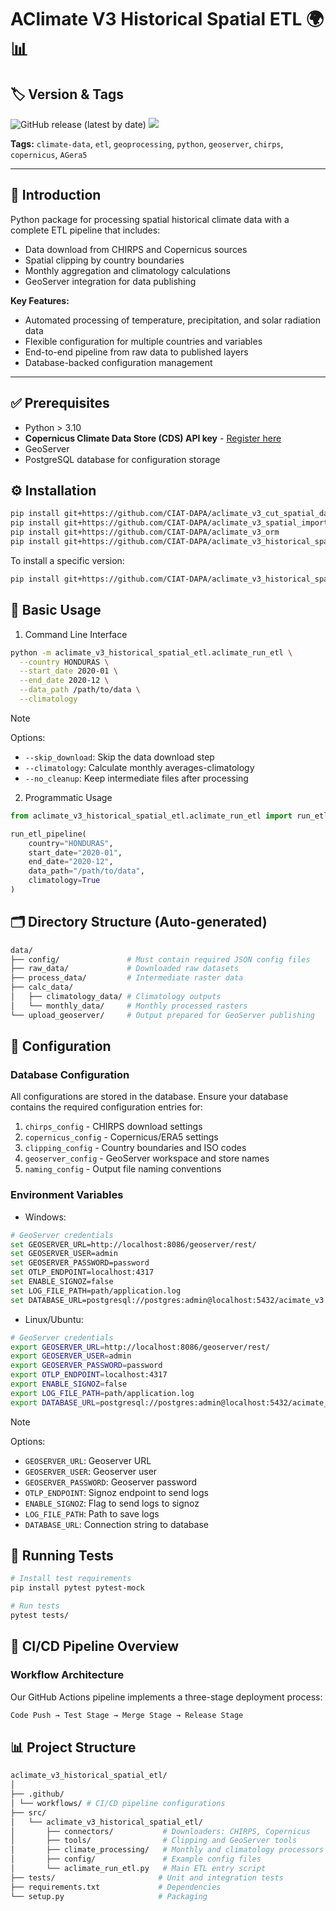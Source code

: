 # AClimate V3 Historical Spatial ETL 🌍📊

## 🏷️ Version & Tags

![GitHub release (latest by date)](https://img.shields.io/github/v/release/CIAT-DAPA/aclimate_v3_historical_spatial_etl) ![](https://img.shields.io/github/v/tag/CIAT-DAPA/aclimate_v3_historical_spatial_etl)

**Tags:** `climate-data`, `etl`, `geoprocessing`, `python`, `geoserver`, `chirps`, `copernicus`, `AGera5`

---

## 📌 Introduction

Python package for processing spatial historical climate data with a complete ETL pipeline that includes:

- Data download from CHIRPS and Copernicus sources
- Spatial clipping by country boundaries
- Monthly aggregation and climatology calculations
- GeoServer integration for data publishing

**Key Features:**

- Automated processing of temperature, precipitation, and solar radiation data
- Flexible configuration for multiple countries and variables
- End-to-end pipeline from raw data to published layers
- Database-backed configuration management

---

## ✅ Prerequisites

- Python > 3.10
- **Copernicus Climate Data Store (CDS) API key** - [Register here](https://cds.climate.copernicus.eu/)
- GeoServer
- PostgreSQL database for configuration storage

## ⚙️ Installation

```bash
pip install git+https://github.com/CIAT-DAPA/aclimate_v3_cut_spatial_data.git
pip install git+https://github.com/CIAT-DAPA/aclimate_v3_spatial_importer.git
pip install git+https://github.com/CIAT-DAPA/aclimate_v3_orm
pip install git+https://github.com/CIAT-DAPA/aclimate_v3_historical_spatial_etl
```

To install a specific version:

```bash
pip install git+https://github.com/CIAT-DAPA/aclimate_v3_historical_spatial_etl@v0.0.1
```

## 🚀 Basic Usage

1. Command Line Interface

```bash
python -m aclimate_v3_historical_spatial_etl.aclimate_run_etl \
  --country HONDURAS \
  --start_date 2020-01 \
  --end_date 2020-12 \
  --data_path /path/to/data \
  --climatology

```

> [!NOTE]  
>  Options:
>
> - `--skip_download`: Skip the data download step
> - `--climatology`: Calculate monthly averages-climatology
> - `--no_cleanup`: Keep intermediate files after processing

2. Programmatic Usage

```python
from aclimate_v3_historical_spatial_etl.aclimate_run_etl import run_etl_pipeline

run_etl_pipeline(
    country="HONDURAS",
    start_date="2020-01",
    end_date="2020-12",
    data_path="/path/to/data",
    climatology=True
)

```

## 🗂️ Directory Structure (Auto-generated)

```bash
data/
├── config/               # Must contain required JSON config files
├── raw_data/             # Downloaded raw datasets
├── process_data/         # Intermediate raster data
├── calc_data/
│   ├── climatology_data/ # Climatology outputs
│   └── monthly_data/     # Monthly processed rasters
└── upload_geoserver/     # Output prepared for GeoServer publishing

```

## 🔧 Configuration

### Database Configuration

All configurations are stored in the database. Ensure your database contains the required configuration entries for:

1. `chirps_config` - CHIRPS download settings
2. `copernicus_config` - Copernicus/ERA5 settings
3. `clipping_config` - Country boundaries and ISO codes
4. `geoserver_config` - GeoServer workspace and store names
5. `naming_config` - Output file naming conventions

### Environment Variables

- Windows:

```bash
# GeoServer credentials
set GEOSERVER_URL=http://localhost:8086/geoserver/rest/
set GEOSERVER_USER=admin
set GEOSERVER_PASSWORD=password
set OTLP_ENDPOINT=localhost:4317
set ENABLE_SIGNOZ=false
set LOG_FILE_PATH=path/application.log
set DATABASE_URL=postgresql://postgres:admin@localhost:5432/acimate_v3
```

- Linux/Ubuntu:

```bash
# GeoServer credentials
export GEOSERVER_URL=http://localhost:8086/geoserver/rest/
export GEOSERVER_USER=admin
export GEOSERVER_PASSWORD=password
export OTLP_ENDPOINT=localhost:4317
export ENABLE_SIGNOZ=false
export LOG_FILE_PATH=path/application.log
export DATABASE_URL=postgresql://postgres:admin@localhost:5432/acimate_v3
```

> [!NOTE]  
>  Options:
>
> - `GEOSERVER_URL`: Geoserver URL
> - `GEOSERVER_USER`: Geoserver user
> - `GEOSERVER_PASSWORD`: Geoserver password
> - `OTLP_ENDPOINT`: Signoz endpoint to send logs
> - `ENABLE_SIGNOZ`: Flag to send logs to signoz
> - `LOG_FILE_PATH`: Path to save logs
> - `DATABASE_URL`: Connection string to database

## 🧪 Running Tests

```bash
# Install test requirements
pip install pytest pytest-mock

# Run tests
pytest tests/
```

## 🔄 CI/CD Pipeline Overview

### Workflow Architecture

Our GitHub Actions pipeline implements a three-stage deployment process:

```bash
Code Push → Test Stage → Merge Stage → Release Stage
```

## 📊 Project Structure

```bash
aclimate_v3_historical_spatial_etl/
│
├── .github/
│ └── workflows/ # CI/CD pipeline configurations
├── src/
│   └── aclimate_v3_historical_spatial_etl/
│       ├── connectors/           # Downloaders: CHIRPS, Copernicus
│       ├── tools/                # Clipping and GeoServer tools
│       ├── climate_processing/   # Monthly and climatology processors
│       ├── config/               # Example config files
│       └── aclimate_run_etl.py   # Main ETL entry script
├── tests/                       # Unit and integration tests
├── requirements.txt             # Dependencies
└── setup.py                     # Packaging
```
